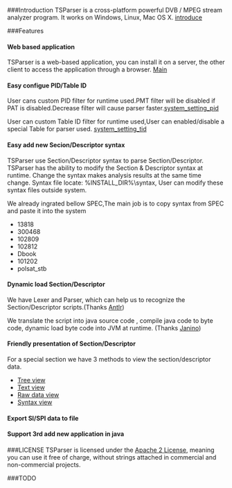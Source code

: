 
###Introduction
TSParser is a cross-platform powerful DVB / MPEG stream analyzer program.
It works on Windows, Linux, Mac OS X.
[introduce](https://cloud.githubusercontent.com/assets/8717254/6841219/94298906-d3c1-11e4-9fcb-225089ada675.png)


###Features
#### Web based application
TSParser is a web-based application, you can install it on a server, the other client to access the application through a browser. [Main](https://cloud.githubusercontent.com/assets/8717254/6841100/dc949af2-d3bf-11e4-9f97-6208ba18921a.png)
#### Easy configue PID/Table ID
User cans custom PID filter for runtime used.PMT filter will be disabled if PAT is disabled.Decrease filter will cause parser faster.[system_setting_pid](https://cloud.githubusercontent.com/assets/8717254/6841193/144da38e-d3c1-11e4-8c6b-685dad7f58de.png)

User can custom Table ID filter for runtime used,User can enabled/disable a special Table for parser used.
[system_setting_tid](https://cloud.githubusercontent.com/assets/8717254/6841213/61f5b6a8-d3c1-11e4-9db0-484645f1c764.png)

#### Easy add new Secion/Descriptor syntax
TSParser use Section/Descriptor syntax to parse Section/Descriptor.
TSParser has the ability to modify the Section & Descriptor syntax at runtime.
Change the syntax makes analysis results at the same time change.
Syntax file locate: %INSTALL_DIR%\syntax, User can modify these syntax files outside system.

We already ingrated bellow SPEC,The main job is to copy syntax from SPEC and paste it into the system
  * 13818
  * 300468
  * 102809
  * 102812
  * Dbook
  * 101202
  * polsat_stb


#### Dynamic load Section/Descriptor 
We have Lexer and Parser, which can help us to recognize the Section/Descriptor scripts.(Thanks [Antlr](http://www.antlr.org/))

We translate the script into java source code , compile java code to byte code, dynamic load byte code into JVM at runtime. (Thanks [Janino](http://docs.codehaus.org/display/JANINO/Home))

#### Friendly presentation of Section/Descriptor 
For a special section we have 3 methods to view the section/descriptor data.
* [Tree view](https://cloud.githubusercontent.com/assets/8717254/6841486/65445c56-d3c6-11e4-99a0-d1c01e6e5db5.png)
* [Text view](https://cloud.githubusercontent.com/assets/8717254/6841499/98f1e276-d3c6-11e4-9010-7c1e4e81f169.png)
* [Raw data view](https://cloud.githubusercontent.com/assets/8717254/6841507/b7a141c6-d3c6-11e4-9eb3-342c54311e31.png)
* [Syntax view](https://cloud.githubusercontent.com/assets/8717254/6841517/d6a27572-d3c6-11e4-90a4-688382fda603.png)


#### Export SI/SPI data to file
#### Support 3rd add new application in java 
####  


###LICENSE
TSParser is licensed under the [Apache 2 License](http://www.apache.org/licenses/LICENSE-2.0.html), meaning you
can use it free of charge, without strings attached in commercial and non-commercial projects. 

###TODO
